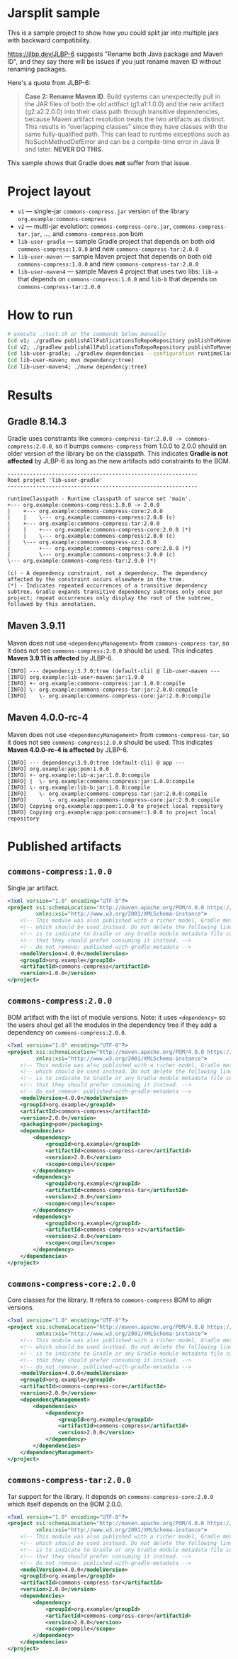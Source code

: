 # Jarsplit sample

This is a sample project to show how you could split jar into multiple jars with backward compatibility.

https://jlbp.dev/JLBP-6 suggests "Rename both Java package and Maven ID", and they say
there will be issues if you just rename maven ID without renaming packages.

Here's a quote from JLBP-6:

> **Case 2: Rename Maven ID**. Build systems can unexpectedly pull in the JAR files of both the old artifact (g1:a1:1.0.0)
> and the new artifact (g2:a2:2.0.0) into their class path through transitive dependencies, because Maven artifact
> resolution treats the two artifacts as distinct. This results in “overlapping classes” since they have classes
> with the same fully-qualified path. This can lead to runtime exceptions such as NoSuchMethodDefError and can be
> a compile-time error in Java 9 and later. **NEVER DO THIS**.

This sample shows that Gradle does **not** suffer from that issue.

# Project layout

- `v1` — single-jar `commons-compress.jar` version of the library `org.example:commons-compress`
- `v2` — multi-jar evolution: `commons-compress-core.jar`, `commons-compress-tar.jar`, ..., and `commons-compress.pom` bom
- `lib-user-gradle` — sample Gradle project that depends on both old `commons-compress:1.0.0` and new `commons-compress-tar:2.0.0`
- `lib-user-maven` — sample Maven project that depends on both old `commons-compress:1.0.0` and new `commons-compress-tar:2.0.0`
- `lib-user-maven4` — sample Maven 4 project that uses two libs: `lib-a` that depends on `commons-compress:1.0.0` and `lib-b` that depends on `commons-compress-tar:2.0.0`

# How to run

```bash
# execute ./test.sh or the commands below manually
(cd v1; ./gradlew publishAllPublicationsToRepoRepository publishToMavenLocal)
(cd v2; ./gradlew publishAllPublicationsToRepoRepository publishToMavenLocal)
(cd lib-user-gradle; ./gradlew dependencies --configuration runtimeClasspath)
(cd lib-user-maven; mvn dependency:tree)
(cd lib-user-maven4; ./mvnw dependency:tree)
```

# Results

## Gradle 8.14.3

Gradle uses constraints like `commons-compress-tar:2.0.0 -> commons-compress:2.0.0`, so it bumps
`commons-compress` from 1.0.0 to 2.0.0 should an older version of the library be on the classpath.
This indicates **Gradle is not affected** by JLBP-6 as long as the new artifacts add constraints to the BOM.

```
------------------------------------------------------------
Root project 'lib-user-gradle'
------------------------------------------------------------

runtimeClasspath - Runtime classpath of source set 'main'.
+--- org.example:commons-compress:1.0.0 -> 2.0.0
|    +--- org.example:commons-compress-core:2.0.0
|    |    \--- org.example:commons-compress:2.0.0 (c)
|    +--- org.example:commons-compress-tar:2.0.0
|    |    +--- org.example:commons-compress-core:2.0.0 (*)
|    |    \--- org.example:commons-compress:2.0.0 (c)
|    \--- org.example:commons-compress-xz:2.0.0
|         +--- org.example:commons-compress-core:2.0.0 (*)
|         \--- org.example:commons-compress:2.0.0 (c)
\--- org.example:commons-compress-tar:2.0.0 (*)

(c) - A dependency constraint, not a dependency. The dependency affected by the constraint occurs elsewhere in the tree.
(*) - Indicates repeated occurrences of a transitive dependency subtree. Gradle expands transitive dependency subtrees only once per project; repeat occurrences only display the root of the subtree, followed by this annotation.
```

## Maven 3.9.11

Maven does not use `<dependencyManagement>` from `commons-compress-tar`, so it does not see `commons-compress:2.0.0` should be used.
This indicates **Maven 3.9.11 is affected** by JLBP-6.

```
[INFO] --- dependency:3.7.0:tree (default-cli) @ lib-user-maven ---
[INFO] org.example:lib-user-maven:jar:1.0.0
[INFO] +- org.example:commons-compress:jar:1.0.0:compile
[INFO] \- org.example:commons-compress-tar:jar:2.0.0:compile
[INFO]    \- org.example:commons-compress-core:jar:2.0.0:compile
```

## Maven 4.0.0-rc-4

Maven does not use `<dependencyManagement>` from `commons-compress-tar`, so it does not see `commons-compress:2.0.0` should be used.
This indicates **Maven 4.0.0-rc-4 is affected** by JLBP-6.

```
[INFO] --- dependency:3.9.0:tree (default-cli) @ app ---
[INFO] org.example:app:pom:1.0.0
[INFO] +- org.example:lib-a:jar:1.0.0:compile
[INFO] |  \- org.example:commons-compress:jar:1.0.0:compile
[INFO] \- org.example:lib-b:jar:1.0.0:compile
[INFO]    \- org.example:commons-compress-tar:jar:2.0.0:compile
[INFO]       \- org.example:commons-compress-core:jar:2.0.0:compile
[INFO] Copying org.example:app:pom:1.0.0 to project local repository
[INFO] Copying org.example:app:pom:consumer:1.0.0 to project local repository
```

# Published artifacts

## `commons-compress:1.0.0`

Single jar artifact.

```xml
<?xml version="1.0" encoding="UTF-8"?>
<project xsi:schemaLocation="http://maven.apache.org/POM/4.0.0 https://maven.apache.org/xsd/maven-4.0.0.xsd" xmlns="http://maven.apache.org/POM/4.0.0"
         xmlns:xsi="http://www.w3.org/2001/XMLSchema-instance">
    <!-- This module was also published with a richer model, Gradle metadata,  -->
    <!-- which should be used instead. Do not delete the following line which  -->
    <!-- is to indicate to Gradle or any Gradle module metadata file consumer  -->
    <!-- that they should prefer consuming it instead. -->
    <!-- do_not_remove: published-with-gradle-metadata -->
    <modelVersion>4.0.0</modelVersion>
    <groupId>org.example</groupId>
    <artifactId>commons-compress</artifactId>
    <version>1.0.0</version>
</project>
```

## `commons-compress:2.0.0`

BOM artifact with the list of module versions.
Note: it uses `<dependency>` so the users shoul get all the modules in the dependency tree if they
add a dependency on `commons-compress:2.0.0`.

```xml
<?xml version="1.0" encoding="UTF-8"?>
<project xsi:schemaLocation="http://maven.apache.org/POM/4.0.0 https://maven.apache.org/xsd/maven-4.0.0.xsd" xmlns="http://maven.apache.org/POM/4.0.0"
         xmlns:xsi="http://www.w3.org/2001/XMLSchema-instance">
    <!-- This module was also published with a richer model, Gradle metadata,  -->
    <!-- which should be used instead. Do not delete the following line which  -->
    <!-- is to indicate to Gradle or any Gradle module metadata file consumer  -->
    <!-- that they should prefer consuming it instead. -->
    <!-- do_not_remove: published-with-gradle-metadata -->
    <modelVersion>4.0.0</modelVersion>
    <groupId>org.example</groupId>
    <artifactId>commons-compress</artifactId>
    <version>2.0.0</version>
    <packaging>pom</packaging>
    <dependencies>
        <dependency>
            <groupId>org.example</groupId>
            <artifactId>commons-compress-core</artifactId>
            <version>2.0.0</version>
            <scope>compile</scope>
        </dependency>
        <dependency>
            <groupId>org.example</groupId>
            <artifactId>commons-compress-tar</artifactId>
            <version>2.0.0</version>
            <scope>compile</scope>
        </dependency>
        <dependency>
            <groupId>org.example</groupId>
            <artifactId>commons-compress-xz</artifactId>
            <version>2.0.0</version>
            <scope>compile</scope>
        </dependency>
    </dependencies>
</project>
```

## `commons-compress-core:2.0.0`

Core classes for the library. It refers to `commons-compress` BOM to align versions.

```xml
<?xml version="1.0" encoding="UTF-8"?>
<project xsi:schemaLocation="http://maven.apache.org/POM/4.0.0 https://maven.apache.org/xsd/maven-4.0.0.xsd" xmlns="http://maven.apache.org/POM/4.0.0"
         xmlns:xsi="http://www.w3.org/2001/XMLSchema-instance">
    <!-- This module was also published with a richer model, Gradle metadata,  -->
    <!-- which should be used instead. Do not delete the following line which  -->
    <!-- is to indicate to Gradle or any Gradle module metadata file consumer  -->
    <!-- that they should prefer consuming it instead. -->
    <!-- do_not_remove: published-with-gradle-metadata -->
    <modelVersion>4.0.0</modelVersion>
    <groupId>org.example</groupId>
    <artifactId>commons-compress-core</artifactId>
    <version>2.0.0</version>
    <dependencyManagement>
        <dependencies>
            <dependency>
                <groupId>org.example</groupId>
                <artifactId>commons-compress</artifactId>
                <version>2.0.0</version>
            </dependency>
        </dependencies>
    </dependencyManagement>
</project>
```

## `commons-compress-tar:2.0.0`

Tar support for the library. It depends on `commons-compress-core:2.0.0` which itself depends on the BOM 2.0.0.

```xml
<?xml version="1.0" encoding="UTF-8"?>
<project xsi:schemaLocation="http://maven.apache.org/POM/4.0.0 https://maven.apache.org/xsd/maven-4.0.0.xsd" xmlns="http://maven.apache.org/POM/4.0.0"
         xmlns:xsi="http://www.w3.org/2001/XMLSchema-instance">
    <!-- This module was also published with a richer model, Gradle metadata,  -->
    <!-- which should be used instead. Do not delete the following line which  -->
    <!-- is to indicate to Gradle or any Gradle module metadata file consumer  -->
    <!-- that they should prefer consuming it instead. -->
    <!-- do_not_remove: published-with-gradle-metadata -->
    <modelVersion>4.0.0</modelVersion>
    <groupId>org.example</groupId>
    <artifactId>commons-compress-tar</artifactId>
    <version>2.0.0</version>
    <dependencies>
        <dependency>
            <groupId>org.example</groupId>
            <artifactId>commons-compress-core</artifactId>
            <version>2.0.0</version>
            <scope>compile</scope>
        </dependency>
    </dependencies>
</project>
```
